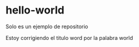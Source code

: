 # hello-world
Solo es un ejemplo de repositorio

Estoy corrigiendo el titulo word por la palabra world

